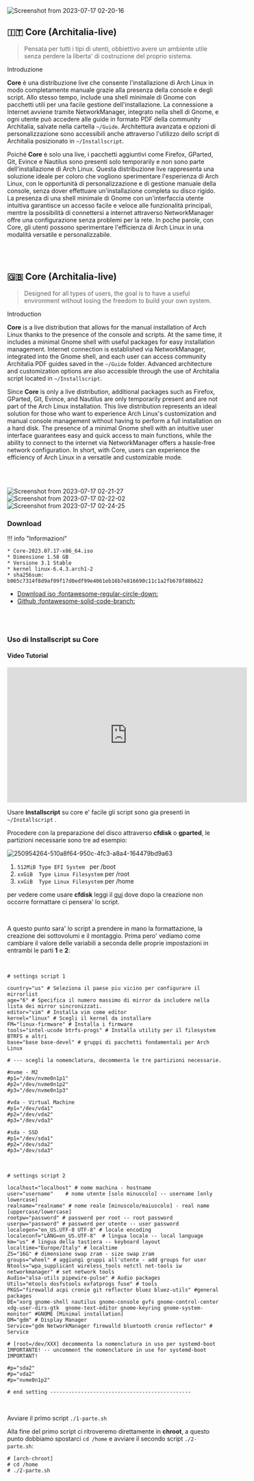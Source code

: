 
![Screenshot from 2023-07-17 02-20-16](https://github.com/ArchItalia/site/assets/117321045/7f68a893-0ba2-4de9-a3d0-b058cf471ce1)


## 🇮🇹 Core (Architalia-live) 
> Pensata per tutti i tipi di utenti, obbiettivo avere un ambiente utile senza perdere la liberta' di costruzione del proprio sistema. 

Introduzione

**Core** è una distribuzione live che consente l'installazione di Arch Linux in modo completamente manuale grazie alla presenza della console e degli script. Allo stesso tempo, include una shell minimale di Gnome con pacchetti utili per una facile gestione dell'installazione. La connessione a Internet avviene tramite NetworkManager, integrato nella shell di Gnome, e ogni utente può accedere alle guide in formato PDF della community Architalia, salvate nella cartella `~/Guide`. Architettura avanzata e opzioni di personalizzazione sono accessibili anche attraverso l'utilizzo dello script di Architalia posizionato in `~/Installscript`. 

Poiché **Core** è solo una live, i pacchetti aggiuntivi come Firefox, GParted, Git, Evince e Nautilus sono presenti solo temporarily e non sono parte dell'installazione di Arch Linux. Questa distribuzione live rappresenta una soluzione ideale per coloro che vogliono sperimentare l'esperienza di Arch Linux, con le opportunità di personalizzazione e di gestione manuale della console, senza dover effettuare un'installazione completa su disco rigido. La presenza di una shell minimale di Gnome con un'interfaccia utente intuitiva garantisce un accesso facile e veloce alle funzionalità principali, mentre la possibilità di connettersi a internet attraverso NetworkManager offre una configurazione senza problemi per la rete. In poche parole, con Core, gli utenti possono sperimentare l'efficienza di Arch Linux in una modalità versatile e personalizzabile.

<br><br>

## 🇬🇧 Core (Architalia-live)

> Designed for all types of users, the goal is to have a useful environment without losing the freedom to build your own system.

Introduction

**Core** is a live distribution that allows for the manual installation of Arch Linux thanks to the presence of the console and scripts. At the same time, it includes a minimal Gnome shell with useful packages for easy installation management. Internet connection is established via NetworkManager, integrated into the Gnome shell, and each user can access community Architalia PDF guides saved in the `~/Guide` folder. Advanced architecture and customization options are also accessible through the use of Architalia script located in `~/Installscript`.

Since **Core** is only a live distribution, additional packages such as Firefox, GParted, Git, Evince, and Nautilus are only temporarily present and are not part of the Arch Linux installation. This live distribution represents an ideal solution for those who want to experience Arch Linux's customization and manual console management without having to perform a full installation on a hard disk. The presence of a minimal Gnome shell with an intuitive user interface guarantees easy and quick access to main functions, while the ability to connect to the internet via NetworkManager offers a hassle-free network configuration. In short, with Core, users can experience the efficiency of Arch Linux in a versatile and customizable mode.

<br><br>

![Screenshot from 2023-07-17 02-21-27](https://github.com/ArchItalia/site/assets/117321045/77e3bc33-7284-46ef-bcc5-467b48b0298d)
![Screenshot from 2023-07-17 02-22-02](https://github.com/ArchItalia/site/assets/117321045/742fb29c-15fc-4058-adec-df73527b3087)
![Screenshot from 2023-07-17 02-24-25](https://github.com/ArchItalia/site/assets/117321045/b118aa94-83bf-41fa-af56-93edae5f4a9e)



### Download

!!! info "Informazioni"
    
    * Core-2023.07.17-x86_64.iso
    * Dimensione 1.58 GB
    * Versione 3.1 Stable
    * kernel linux-6.4.3.arch1-2
    * sha256sum: b065c7314f8d9af09f17d0edf99e4061eb16b7e816690c11c1a2fb678f88b622

- [Download iso :fontawesome-regular-circle-down:](https://drive.google.com/file/d/1Q6I9b8dqY5OM_UFQ02k9htyXoeesSwLX/view?usp=sharing)
- [Github :fontawesome-solid-code-branch:](https://github.com/ArchItalia/architalia-live.git)


<br><br>

### Uso di Installscript su Core

#### Video Tutorial

<div>
<iframe width="560" height="315" src="https://www.youtube.com/embed/45GnQpOGyxg" title="YouTube video player" frameborder="0" allow="accelerometer; autoplay; clipboard-write; encrypted-media; gyroscope; picture-in-picture; web-share" allowfullscreen></iframe></div>


Usare **Installscript** su core e' facile gli script sono gia presenti in `~/Installscript` .

Procedere con la preparazione del disco attraverso **cfdisk** o **gparted**, le partizioni necessarie sono tre ad esempio:

![250954264-510a8f64-950c-4fc3-a8a4-164479bd9a63](https://github.com/ArchItalia/site/assets/117321045/52235cdb-6add-4cec-a774-0a9dde59c06e)


1. `512MiB Type EFI System `   per /boot
2. `xxGiB  Type Linux Filesystem` per /root
3. `xxGiB  Type Linux Filesystem` per /home

per vedere come usare **cfdisk** leggi il [qui](https://architalia.github.io/site/Archlinux-Guida/arch-guida/#uefi-btrfs) dove dopo la creazione non occorre formattare ci pensera' lo script.

<br>


A questo punto sara' lo script a prendere in mano la formattazione, la creazione dei sottovolumi e il montaggio.
Prima pero' vediamo come cambiare il valore delle variabili a seconda delle proprie impostazioni in entrambi le parti **1** e **2**:

<br>

```
# settings script 1

country="us" # Seleziona il paese piu vicino per configurare il mirrorlist
age="6" # Specifica il numero massimo di mirror da includere nella lista dei mirror sincronizzati.
editor="vim" # Installa vim come editor
kernel="linux" # Scegli il kernel da installare 
FM="linux-firmware" # Installa i firmware
tools="intel-ucode btrfs-progs" # Installa utility per il filesystem BTRFS e altri
base="base base-devel" # gruppi di pacchetti fondamentali per Arch Linux

# --- scegli la nomemclatura, decommenta le tre partizioni necessarie. 

#nvme - M2
#p1="/dev/nvme0n1p1"
#p2="/dev/nvme0n1p2"
#p3="/dev/nvme0n1p3"

#vda - Virtual Machine
#p1="/dev/vda1"
#p2="/dev/vda2"
#p3="/dev/vda3"

#sda - SSD
#p1="/dev/sda1"
#p2="/dev/sda2"
#p3="/dev/sda3" 
```

<br>


```
# settings script 2

localhost="localhost" # nome machina - hostname
user="username"    # nome utente [solo minuscolo] -- username [only lowercase]
realname="realname" # nome reale [minuscolo/maiuscolo] - real name [uppercase/lowercase]
rootpw="password" # password per root -- root password
userpw="password" # password per utente -- user password
localegen="en_US.UTF-8 UTF-8" # locale encoding
localeconf="LANG=en_US.UTF-8"  # lingua locale -- local language
km="us" # lingua della tastiera -- keyboard layout
localtime="Europe/Italy" # localtime
ZS="16G" # dimensione swap zram - size swap zram
groups="wheel" # aggiungi gruppi all'utente - add groups for user
Ntools="wpa_supplicant wireless_tools netctl net-tools iw networkmanager" # set network tools
Audio="alsa-utils pipewire-pulse" # Audio packages
Utils="mtools dosfstools exfatprogs fuse" # tools 
PKGS="firewalld acpi cronie git reflector bluez bluez-utils" #general packages
DE="xorg gnome-shell nautilus gnome-console gvfs gnome-control-center xdg-user-dirs-gtk  gnome-text-editor gnome-keyring gnome-system-monitor" #GNOME [Minimal installation]
DM="gdm" # Display Manager
Service="gdm NetworkManager firewalld bluetooth cronie reflector" # Service

# [root=/dev/XXX] decommenta la nomenclatura in uso per systemd-boot IMPORTANTE! -- uncomment the nomenclature in use for systemd-boot IMPORTANT!

#p="sda2" 
#p="vda2"
#p="nvme0n1p2"

# end setting ----------------------------------------------

```

<br>

Avviare il primo script  `./1-parte.sh` 

Alla fine del primo script ci ritroveremo direttamente in **chroot**, a questo punto dobbiamo spostarci  `cd /home` e avviare il secondo script `./2-parte.sh`:

```
# [arch-chroot]
# cd /home
# ./2-parte.sh
```
